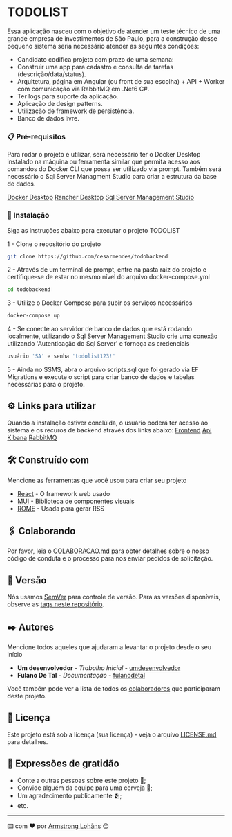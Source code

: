 # TODOLIST

Essa aplicação nasceu com o objetivo de atender um teste técnico de uma grande empresa de investimentos de São Paulo, para a construção desse pequeno sistema seria
necessário atender as seguintes condições:
- Candidato codifica projeto com prazo de uma semana:
- Construir uma app para cadastro e consulta de tarefas (descrição/data/status).
- Arquitetura, página em Angular (ou front de sua escolha) + API + Worker com comunicação via RabbitMQ em .Net6  C#.
- Ter logs para suporte da aplicação.
- Aplicação de design patterns.
- Utilização de framework de persistência.
- Banco de dados livre.

### 📋 Pré-requisitos

Para rodar o projeto e utilizar, será necessário ter o Docker Desktop instalado na máquina ou ferramenta similar que permita
acesso aos comandos do Docker CLI que possa ser utilizado via prompt. Também será necessário o Sql Server Managment Studio para criar a estrutura
da base de dados.

[Docker Desktop](https://www.docker.com/products/docker-desktop/)
[Rancher Desktop](https://rancherdesktop.io/)
[Sql Server Management Studio](https://learn.microsoft.com/pt-br/sql/ssms/download-sql-server-management-studio-ssms?view=sql-server-ver16)

### 🔧 Instalação

Siga as instruções abaixo para executar o projeto TODOLIST

1 - Clone o repositório do projeto 
```sh 
git clone https://github.com/cesarmendes/todobackend 
```
2 - Através de um terminal de prompt, entre na pasta raiz do projeto e certifique-se de estar no mesmo nível do arquivo docker-compose.yml 
```sh 
cd todobackend
```
3 - Utilize o Docker Compose para subir os serviços necessários 
```sh 
docker-compose up
```
4 - Se conecte ao servidor de banco de dados que está rodando localmente, utilizando o Sql Server Management Studio crie uma conexão utilizando 'Autenticação do Sql Server' e forneça as credenciais
```sh
usuário 'SA' e senha 'todolist123!'
```
5 - Ainda no SSMS, abra o arquivo scripts.sql que foi gerado via EF Migrations e execute o script para criar banco de dados e tabelas necessárias para o projeto.  

## ⚙️ Links para utilizar

Quando a instalação estiver conclúida, o usuário poderá ter acesso ao sistema e os recuros de backend através dos links abaixo:
[Frontend](http://localhost:8080/)
[Api](http://localhost:5000/swagger/index.html)
[Kibana](http://localhost:5601/app/home#/)
[RabbitMQ](http://localhost:15672/)

## 🛠️ Construído com

Mencione as ferramentas que você usou para criar seu projeto

* [React](https://react.dev/) - O framework web usado
* [MUI](https://mui.com/) - Biblioteca de componentes visuais
* [ROME](https://rometools.github.io/rome/) - Usada para gerar RSS

## 🖇️ Colaborando

Por favor, leia o [COLABORACAO.md](https://gist.github.com/usuario/linkParaInfoSobreContribuicoes) para obter detalhes sobre o nosso código de conduta e o processo para nos enviar pedidos de solicitação.

## 📌 Versão

Nós usamos [SemVer](http://semver.org/) para controle de versão. Para as versões disponíveis, observe as [tags neste repositório](https://github.com/suas/tags/do/projeto). 

## ✒️ Autores

Mencione todos aqueles que ajudaram a levantar o projeto desde o seu início

* **Um desenvolvedor** - *Trabalho Inicial* - [umdesenvolvedor](https://github.com/linkParaPerfil)
* **Fulano De Tal** - *Documentação* - [fulanodetal](https://github.com/linkParaPerfil)

Você também pode ver a lista de todos os [colaboradores](https://github.com/usuario/projeto/colaboradores) que participaram deste projeto.

## 📄 Licença

Este projeto está sob a licença (sua licença) - veja o arquivo [LICENSE.md](https://github.com/usuario/projeto/licenca) para detalhes.

## 🎁 Expressões de gratidão

* Conte a outras pessoas sobre este projeto 📢;
* Convide alguém da equipe para uma cerveja 🍺;
* Um agradecimento publicamente 🫂;
* etc.


---
⌨️ com ❤️ por [Armstrong Lohãns](https://gist.github.com/lohhans) 😊
